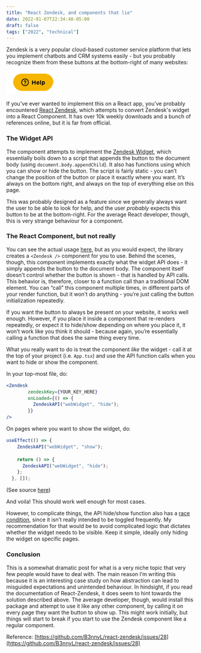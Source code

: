 ```yaml
---
title: "React Zendesk, and components that lie"
date: 2022-01-07T22:34:48-05:00
draft: false
tags: ["2022", "technical"]
---
```


Zendesk is a very popular cloud-based customer service platform that lets you implement chatbots and CRM systems easily - but you probably recognize them from these buttons at the bottom-right of many websites:

![Zendesk Button](/react-zendesk/button.png#center)

If you’ve ever wanted to implement this on a React app, you’ve probably encountered [React Zendesk](https://www.npmjs.com/package/react-zendesk), which attempts to convert Zendesk's widget into a React Component. It has over 10k weekly downloads and a bunch of references online, but it is far from official.

### The Widget API

The component attempts to implement the [Zendesk Widget](https://support.zendesk.com/hc/en-us/articles/4408836216218-Using-Web-Widget-Classic-to-embed-customer-service-in-your-website), which essentially boils down to a script that appends the button to the document body (using `document.body.appendChild`). It also has functions using which you can show or hide the button. The script is fairly static - you can’t change the position of the button or place it exactly where you want. It’s always on the bottom right, and always on the top of everything else on this page. 

 This was probably designed as a feature since we generally always want the user to be able to look for help, and the user *probably* expects this button to be at the bottom-right. For the average React developer, though, this is very strange behaviour for a component.

### The React Component, but not really

You can see the actual usage [here]([https://github.com/B3nnyL/react-zendesk](https://github.com/B3nnyL/react-zendesk)), but as you would expect, the library creates a `<Zendesk />` component for you to use. Behind the scenes, though, this component implements exactly what the widget API does - it simply appends the button to the document body. The component itself doesn't control whether the button is shown - that is handled by API calls. This behavior is, therefore, closer to a function call than a traditional DOM element. You can “call” this component multiple times, in different parts of your render function, but it won’t do anything - you’re just calling the button initialization repeatedly.

 If you want the button to always be present on your website, it works well enough. However, if you place it inside a component that re-renders repeatedly, or expect it to hide/show depending on where you place it, it won’t work like you think it should - because again, you’re essentially calling a function that does the same thing every time.

 What you really want to do is treat the component *like* the widget - call it at the top of your project (i.e. `App.tsx`) and use the API function calls when you want to hide or show the component. 

In your top-most file, do:

```jsx
<Zendesk
        zendeskKey={YOUR_KEY_HERE}
        onLoaded={() => {
          ZendeskAPI("webWidget", "hide");
        }}
/>
```

On pages where you want to show the widget, do:

```jsx
useEffect(() => {
    ZendeskAPI("webWidget", "show");

    return () => {
      ZendeskAPI("webWidget", "hide");
    };
  }, []);
```

(See source [here](https://github.com/B3nnyL/react-zendesk/issues/28)) 

And voila! This should work well enough for most cases. 

However, to complicate things, the API hide/show function also has a [race condition](https://www.bennadel.com/blog/3248-the-zendesk-web-widget-appears-to-have-a-small-hide-show-race-condition.htm), since it isn’t really intended to be toggled frequently. My recommendation for that would be to avoid complicated logic that dictates whether the widget needs to be visible. Keep it simple, ideally only hiding the widget on specific pages.

### Conclusion

This is a somewhat dramatic post for what is a very niche topic that very few people would have to deal with. The main reason I’m writing this because it is an interesting case study on how abstraction can lead to misguided expectations and unintended behaviour. In hindsight, if you read the documentation of React-Zendesk, it does seem to hint towards the solution described above. The average developer, though, would install this package and attempt to use it like any other component, by calling it on every page they want the button to show up. This might work initially, but things will start to break if you start to use the Zendesk component like a regular component.

Reference: [https://github.com/B3nnyL/react-zendesk/issues/28](https://github.com/B3nnyL/react-zendesk/issues/28)